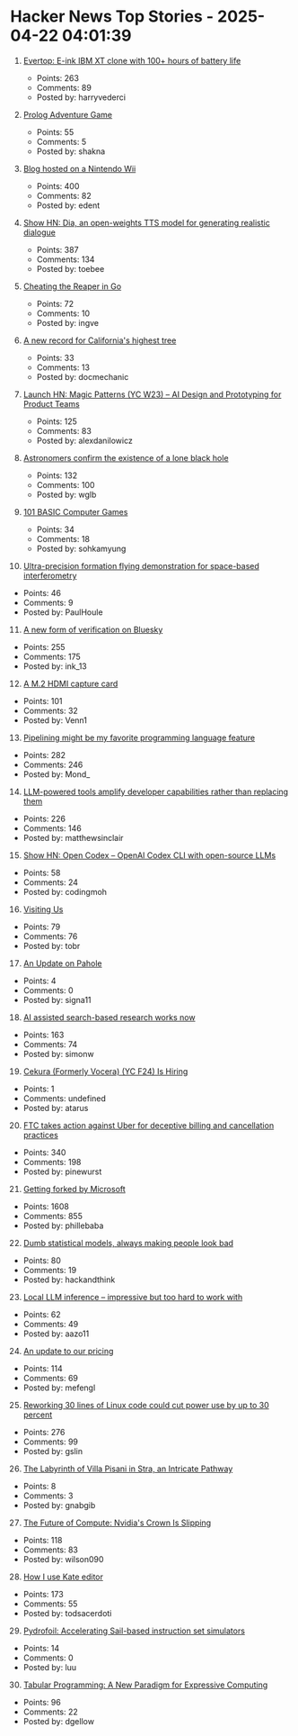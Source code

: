 # Hacker News Top Stories - 2025-04-22 04:01:39

1. [Evertop: E-ink IBM XT clone with 100+ hours of battery life](https://github.com/ericjenott/Evertop)
   - Points: 263
   - Comments: 89
   - Posted by: harryvederci

2. [Prolog Adventure Game](https://github.com/stefanrodrigues2/Prolog-Adventure-game)
   - Points: 55
   - Comments: 5
   - Posted by: shakna

3. [Blog hosted on a Nintendo Wii](https://blog.infected.systems/posts/2025-04-21-this-blog-is-hosted-on-a-nintendo-wii/)
   - Points: 400
   - Comments: 82
   - Posted by: edent

4. [Show HN: Dia, an open-weights TTS model for generating realistic dialogue](https://github.com/nari-labs/dia)
   - Points: 387
   - Comments: 134
   - Posted by: toebee

5. [Cheating the Reaper in Go](https://mcyoung.xyz/2025/04/21/go-arenas/)
   - Points: 72
   - Comments: 10
   - Posted by: ingve

6. [A new record for California's highest tree](https://www.sciencedaily.com/releases/2025/04/250417145019.htm)
   - Points: 33
   - Comments: 13
   - Posted by: docmechanic

7. [Launch HN: Magic Patterns (YC W23) – AI Design and Prototyping for Product Teams](undefined)
   - Points: 125
   - Comments: 83
   - Posted by: alexdanilowicz

8. [Astronomers confirm the existence of a lone black hole](https://phys.org/news/2025-04-astronomers-lone-black-hole.html)
   - Points: 132
   - Comments: 100
   - Posted by: wglb

9. [101 BASIC Computer Games](https://github.com/maurymarkowitz/101-BASIC-Computer-Games)
   - Points: 34
   - Comments: 18
   - Posted by: sohkamyung

10. [Ultra-precision formation flying demonstration for space-based interferometry](https://arxiv.org/abs/2504.05001)
   - Points: 46
   - Comments: 9
   - Posted by: PaulHoule

11. [A new form of verification on Bluesky](https://bsky.social/about/blog/04-21-2025-verification)
   - Points: 255
   - Comments: 175
   - Posted by: ink_13

12. [A M.2 HDMI capture card](https://interfacinglinux.com/2025/04/18/magewell-eco-m-2-hdmi-capture-card/)
   - Points: 101
   - Comments: 32
   - Posted by: Venn1

13. [Pipelining might be my favorite programming language feature](https://herecomesthemoon.net/2025/04/pipelining/)
   - Points: 282
   - Comments: 246
   - Posted by: Mond_

14. [LLM-powered tools amplify developer capabilities rather than replacing them](https://matthewsinclair.com/blog/0178-why-llm-powered-programming-is-more-mech-suit-than-artificial-human)
   - Points: 226
   - Comments: 146
   - Posted by: matthewsinclair

15. [Show HN: Open Codex – OpenAI Codex CLI with open-source LLMs](https://github.com/codingmoh/open-codex)
   - Points: 58
   - Comments: 24
   - Posted by: codingmoh

16. [Visiting Us](https://www.epic.com/visiting/)
   - Points: 79
   - Comments: 76
   - Posted by: tobr

17. [An Update on Pahole](https://lwn.net/Articles/1016243/)
   - Points: 4
   - Comments: 0
   - Posted by: signa11

18. [AI assisted search-based research works now](https://simonwillison.net/2025/Apr/21/ai-assisted-search/)
   - Points: 163
   - Comments: 74
   - Posted by: simonw

19. [Cekura (Formerly Vocera) (YC F24) Is Hiring](https://www.ycombinator.com/companies/cekura-2/jobs/xaoCPco-founding-engineer)
   - Points: 1
   - Comments: undefined
   - Posted by: atarus

20. [FTC takes action against Uber for deceptive billing and cancellation practices](https://www.ftc.gov/news-events/news/press-releases/2025/04/ftc-takes-action-against-uber-deceptive-billing-cancellation-practices)
   - Points: 340
   - Comments: 198
   - Posted by: pinewurst

21. [Getting forked by Microsoft](https://philiplaine.com/posts/getting-forked-by-microsoft/)
   - Points: 1608
   - Comments: 855
   - Posted by: phillebaba

22. [Dumb statistical models, always making people look bad](https://statmodeling.stat.columbia.edu/2025/04/18/dumb-statistical-models-always-making-people-look-bad/)
   - Points: 80
   - Comments: 19
   - Posted by: hackandthink

23. [Local LLM inference – impressive but too hard to work with](https://medium.com/@aazo11/local-llm-inference-897a06cc17a2)
   - Points: 62
   - Comments: 49
   - Posted by: aazo11

24. [An update to our pricing](https://windsurf.com/blog/pricing-v2)
   - Points: 114
   - Comments: 69
   - Posted by: mefengl

25. [Reworking 30 lines of Linux code could cut power use by up to 30 percent](https://spectrum.ieee.org/data-center-energy-consumption)
   - Points: 276
   - Comments: 99
   - Posted by: gslin

26. [The Labyrinth of Villa Pisani in Stra, an Intricate Pathway](https://www.finestresullarte.info/en/travel/the-labyrinth-of-villa-pisani-in-stra-suggestions-of-d-annunzio-and-an-intricate-pathway)
   - Points: 8
   - Comments: 3
   - Posted by: gnabgib

27. [The Future of Compute: Nvidia's Crown Is Slipping](https://mohitdagarwal.substack.com/p/from-dominance-to-dilemma-nvidia)
   - Points: 118
   - Comments: 83
   - Posted by: wilson090

28. [How I use Kate editor](https://akselmo.dev/posts/how-i-use-kate-editor/)
   - Points: 173
   - Comments: 55
   - Posted by: todsacerdoti

29. [Pydrofoil: Accelerating Sail-based instruction set simulators](https://arxiv.org/abs/2503.04389)
   - Points: 14
   - Comments: 0
   - Posted by: luu

30. [Tabular Programming: A New Paradigm for Expressive Computing](https://sam.elborai.me/articles/tabular-programming/)
   - Points: 96
   - Comments: 22
   - Posted by: dgellow

